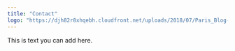 ```yaml
---
title: "Contact"
logo: "https://djh82r8xhqebh.cloudfront.net/uploads/2018/07/Paris_Blog-93.jpg"
---
```


This is text you can add here.
